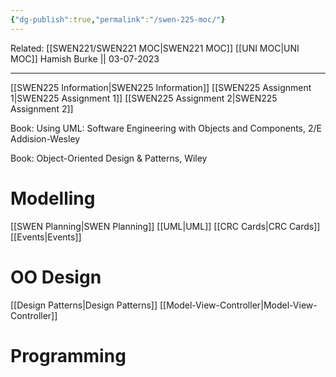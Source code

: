 ```yaml
---
{"dg-publish":true,"permalink":"/swen-225-moc/"}
---
```


Related: [[SWEN221/SWEN221 MOC\|SWEN221 MOC]] 
[[UNI MOC\|UNI MOC]]
Hamish Burke || 03-07-2023
***

[[SWEN225 Information\|SWEN225 Information]]
[[SWEN225 Assignment 1\|SWEN225 Assignment 1]]
[[SWEN225 Assignment 2\|SWEN225 Assignment 2]]


Book: Using UML: Software Engineering with Objects and Components, 2/E Addision-Wesley

Book: Object-Oriented Design & Patterns, Wiley

# Modelling

[[SWEN Planning\|SWEN Planning]]
[[UML\|UML]]
[[CRC Cards\|CRC Cards]]
[[Events\|Events]]

# OO Design

[[Design Patterns\|Design Patterns]]
[[Model-View-Controller\|Model-View-Controller]]

# Programming

